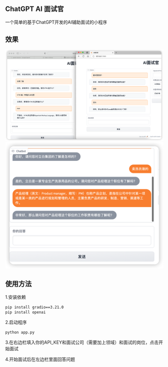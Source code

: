 ## ChatGPT AI 面试官
一个简单的基于ChatGPT开发的AI辅助面试的小程序

## 效果

![](img/demo.png)
![](img/demo1.png)

## 使用方法
1.安装依赖
```
pip install gradio==3.21.0
pip install openai
```
2.启动程序
```
python app.py
```
3.在右边栏填入你的API_KEY和面试公司（需要加上领域）和面试的岗位，点击开始面试

4.开始面试后在左边栏里面回答问题
